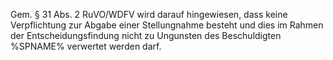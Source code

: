 Gem. § 31 Abs. 2 RuVO/WDFV wird darauf hingewiesen, dass keine Verpflichtung zur Abgabe einer Stellungnahme besteht und dies im Rahmen der Entscheidungsfindung nicht zu Ungunsten des Beschuldigten %SPNAME% verwertet werden darf. 